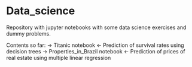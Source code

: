 # Data_science

Repository with jupyter notebooks with some data science exercises and dummy problems.

Contents so far:
-> Titanic notebook <- Prediction of survival rates using decision trees
-> Properties_in_Brazil notebook <- Prediction of prices of real estate using multiple linear regression
